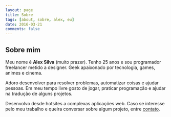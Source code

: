 ```yaml
---
layout: page
title: Sobre
tags: [about, sobre, alex, eu]
date: 2016-03-21
comments: false
---
```


## Sobre mim
Meu nome é **Alex Silva** (muito prazer). Tenho 25 anos e sou programador freelancer metido a designer. Geek apaixonado por tecnologia, games, animes e cinema. 

Adoro desenvolver para resolver problemas, automatizar coisas e ajudar pessoas. Em meu tempo livre gosto de jogar, praticar programação e ajudar na tradução de alguns projetos.

Desenvolvo desde hotsites a complexas aplicações web. Caso se interesse pelo meu trabalho e queira conversar sobre algum projeto, entre [contato](mailto:contato@ialexsilva.com).
